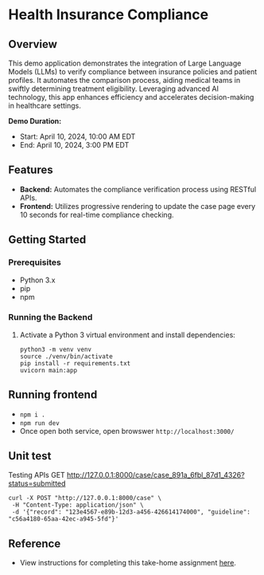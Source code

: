 # Health Insurance Compliance

## Overview

This demo application demonstrates the integration of Large Language Models (LLMs) to verify compliance between insurance policies and patient profiles. It automates the comparison process, aiding medical teams in swiftly determining treatment eligibility. Leveraging advanced AI technology, this app enhances efficiency and accelerates decision-making in healthcare settings.

**Demo Duration:**
- Start: April 10, 2024, 10:00 AM EDT
- End: April 10, 2024, 3:00 PM EDT

## Features

- **Backend:** Automates the compliance verification process using RESTful APIs.
- **Frontend:** Utilizes progressive rendering to update the case page every 10 seconds for real-time compliance checking.

## Getting Started

### Prerequisites

- Python 3.x
- pip
- npm

### Running the Backend

1. Activate a Python 3 virtual environment and install dependencies:
   ```shell
   python3 -m venv venv
   source ./venv/bin/activate
   pip install -r requirements.txt
   uvicorn main:app
   ```
   
## Running frontend
  * `npm i .`
  * `npm run dev`
  * Once open both service, open browswer `http://localhost:3000/`

## Unit test

Testing APIs
GET http://127.0.0.1:8000/case/case_891a_6fbl_87d1_4326?status=submitted
```shell
curl -X POST "http://127.0.0.1:8000/case" \
 -H "Content-Type: application/json" \
 -d '{"record": "123e4567-e89b-12d3-a456-426614174000", "guideline": "c56a4180-65aa-42ec-a945-5fd"}'
```

## Reference

* View instructions for completing this take-home assignment [here](https://co-helm.notion.site/Senior-Product-Engineer-Take-Home-6e82ec45cc2a46b59a0d9ee3aeb9449c).

